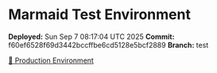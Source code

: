 # Marmaid Test Environment

**Deployed:** Sun Sep  7 08:17:04 UTC 2025
**Commit:** f60ef6528f69d3442bccffbe6cd5128e5bcf2889
**Branch:** test

[🚀 Production Environment](https://wkoziej.github.io/marmaid/)
